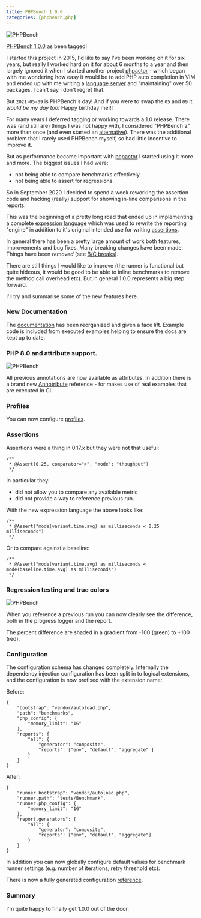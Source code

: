 ```yaml
--- 
title: PHPBench 1.0.0
categories: [phpbench,php]
---
```


![PHPBench](/images/2020-09-09/logo.png)

[PHPBench 1.0.0](https://github.com/phpbench/phpbench/releases/tag/1.0.0) as been
tagged! 

I started this project in 2015, I'd like to say I've been working on it for
six years, but really I worked hard on it for about 6 months to a year and
then largely ignored it when I started another project
[phpactor](https://github.com/phpactor/phpactor) - which began with me
wondering how easy it would be to add PHP auto completion in VIM and ended up
with me writing a [language
server](https://phpactor.readthedocs.io/en/master/lsp/support.html) and
"maintaining" over 50 packages. I can't say I don't regret that.

But `2021-05-09` is PHPBench's day! And if you were to swap the `05` and `09` it
_would be my day too!_ Happy birthday me!!!

For many years I deferred tagging or working towards a 1.0 release. There was
(and still are) things I was not happy with, I considered
"PHPBench 2" more than once (and even started an
[alternative](https://github.com/phpbench/pipeline)). There was the additional
problem that I rarely used PHPBench myself, so had little incentive to improve
it.

But as performance became important with [phpactor](https://github.com/phpactor/phpactor) I started using it more and more. The biggest issues I had were:

- not being able to compare benchmarks effectively.
- not being able to assert for regressions.

So in September 2020 I decided to spend a week reworking the assertion
code and hacking (really) support for showing in-line comparisons in the
reports.

This was the beginning of a pretty long road that ended up in implementing a
complete [expression
language](https://phpbench.readthedocs.io/en/latest/expression.html) which was
used to rewrite the reporting "engine" in addition to it's original intended use
for writing
[assertions](https://phpbench.readthedocs.io/en/latest/guides/assertions.html).

In general there has been a pretty large amount of work both features,
improvements and bug fixes. Many breaking
changes have been made. Things have been _removed_ (see [B/C
breaks](https://github.com/phpbench/phpbench/releases/tag/1.0.0)).

There are still things I would like to improve (the runner is functional but quite
hideous, it would be good to be able to inline benchmarks to remove the method
call overhead etc). But in general 1.0.0 represents a big step forward.

I'll try and summarise some of the new features here.

### New Documentation

The
[documentation](https://phpbench.readthedocs.io/en/latest/annotributes.html)
has been reorganized and given a face lift. Example code is included from executed
examples helping to ensure the docs are kept up to date.

### PHP 8.0 and attribute support.

![PHPBench](/images/2021-05-09/attributes.png)

All previous annotations are now available as attributes. In addition there is
a brand new
[Annotribute](https://phpbench.readthedocs.io/en/latest/annotributes.html)
reference - for makes use of real examples that are executed in CI.

### Profiles

You can now configure
[profiles](https://phpbench.readthedocs.io/en/latest/configuration.html?highlight=profile#core-profiles).

### Assertions

Assertions were a thing in 0.17.x but they were not that useful:

```
/**
 * @Assert(0.25, comparator=">", "mode": "thoughput")
 */
```

In particular they:

- did not allow you to compare any available metric
- did not provide a way to reference previous run. 

With the new expression language the above looks like:

```
/**
 * @Assert("mode(variant.time.avg) as milliseconds < 0.25 milliseconds")
 */
```

Or to compare against a baseline:

```
/**
 * @Assert("mode(variant.time.avg) as milliseconds < mode(baseline.time.avg) as milliseconds")
 */
```

### Regression testing and true colors

![PHPBench](/images/2021-05-09/regression.png)

When you reference a previous run you can now clearly see the difference, both
in the progress logger and the report.

The percent difference are shaded in a gradient from -100 (green) to +100 (red).

### Configuration


The configuration schema has changed completely. Internally the dependency
injection configuration has been split in to logical extensions, and the
configuration is now prefixed with the extension name:

Before:

```
{
    "bootstrap": "vendor/autoload.php",
    "path": "benchmarks",
    "php_config": {
        "memory_limit": "1G"
    },
    "reports": {
        "all": {
            "generator": "composite",
            "reports": ["env", "default", "aggregate" ]
        }
    }
}
```

After:

```
{
    "runner.bootstrap": "vendor/autoload.php",
    "runner.path": "tests/Benchmark",
    "runner.php_config": {
        "memory_limit": "1G"
    },
    "report.generators": {
        "all": {
            "generator": "composite",
            "reports": ["env", "default", "aggregate"]
        }
    }
}
```

In addition you can now globally configure default values for benchmark runner settings (e.g.
number of iterations, retry threshold etc):

There is now a fully generated configuration [reference](https://phpbench.readthedocs.io/en/latest/configuration.html?highlight=profile#configuration).

### Summary

I'm quite happy to finally get 1.0.0 out of the door.
